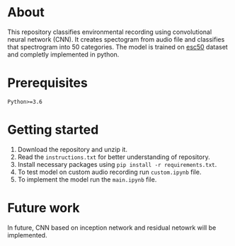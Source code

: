 # About

This repository classifies environmental recording using convolutional neural network (CNN). It creates spectogram from audio file and classifies that spectrogram into 50 categories. The model is trained on [esc50]("https://www.kaggle.com/datasets/mmoreaux/environmental-sound-classification-50") dataset and completly implemented in python. 

# Prerequisites

`Python>=3.6`

# Getting started

1. Download the repository and unzip it.
2. Read the `instructions.txt` for better understanding of repository.
2. Install necessary packages using `pip install -r requirements.txt`.
3. To test model on custom audio recording run `custom.ipynb` file.
4. To implement the model run the `main.ipynb` file.

# Future work

In future, CNN based on inception network and residual netowrk will be implemented.
